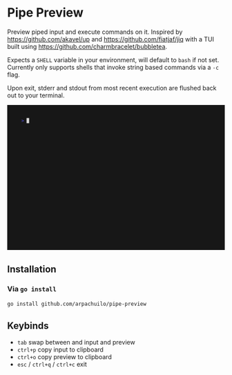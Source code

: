 # Pipe Preview

Preview piped input and execute commands on it. Inspired by https://github.com/akavel/up and https://github.com/fiatjaf/jiq with a TUI built using https://github.com/charmbracelet/bubbletea.

Expects a `SHELL` variable in your environment, will default to `bash` if not set. Currently only supports shells that invoke string based commands via a `-c` flag.

Upon exit, stderr and stdout from most recent execution are flushed back out to your terminal.

![pipe preview](https://github.com/arpachuilo/pipe-preview/blob/main/demo.gif?raw=true)

## Installation

### Via `go install`

```bash
go install github.com/arpachuilo/pipe-preview
```

## Keybinds

- `tab` swap between and input and preview
- `ctrl+p` copy input to clipboard
- `ctrl+o` copy preview to clipboard
- `esc` / `ctrl+q` / `ctrl+c` exit

